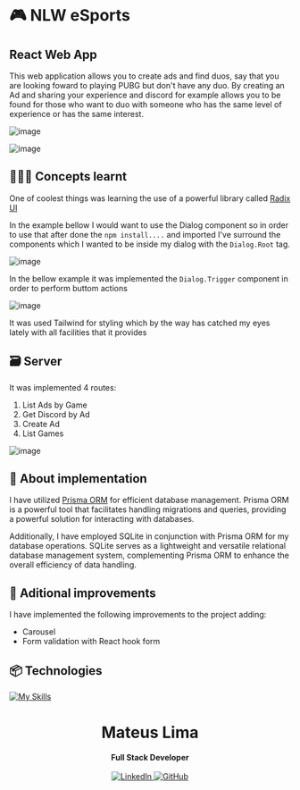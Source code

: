 # 🎮 NLW eSports

## React Web App

<p> This web application allows you to create ads and find duos, say that you are looking foward to playing PUBG but don't have any duo. By creating an Ad and sharing your experience and discord for example allows you to be found for those who want to duo with someone who has the same level of experience or has the same interest.<p>

![image](https://github.com/MateusLima96/nlw-esports09/assets/29823372/13b208a2-e1b7-4d86-8cb8-8580bad287bb)

![image](https://github.com/MateusLima96/nlw-esports09/assets/29823372/16725621-68ed-4526-90f2-8abdcc9eaa87)

## 👨🏼‍💻 Concepts learnt

<p> One of coolest things was learning the use of a powerful library called <a href="https://www.radix-ui.com/themes/docs/components/dialog">Radix UI</a>

<p>In the example bellow I would want to use the Dialog component so in order to use that after done the <code>npm install....</code> and imported I've surround the components which I wanted to be inside my dialog with the <code>Dialog.Root</code> tag.</p>

![image](https://github.com/MateusLima96/nlw-esports09/assets/29823372/4e9ef120-639d-47be-a309-333ffe2506f2)

<p>In the bellow example it was implemented the <code>Dialog.Trigger</code> component in order to perform buttom actions </p>

![image](https://github.com/MateusLima96/nlw-esports09/assets/29823372/065332d2-471f-4bab-bf73-ea4c06db949c)

<p>It was used Tailwind for styling which by the way has catched my eyes lately with all facilities that it provides</p>



## 🗃️ Server

<p>It was implemented 4 routes:</p>

<ol>
  <li>List Ads by Game</li>
  <li>Get Discord by Ad</li>
  <li>Create Ad</li>
  <li>List Games</li>
</ol>

![image](https://github.com/MateusLima96/nlw-esports09/assets/29823372/da4bfbcb-6b8f-426a-a426-b5a0147aef0e)


## 📝 About implementation

<p>I have utilized <a href="https://prisma.io/">Prisma ORM</a> for efficient database management. Prisma ORM is a powerful tool that facilitates handling migrations and queries, providing a powerful solution for interacting with databases.</p>

<p>Additionally, I have employed SQLite in conjunction with Prisma ORM for my database operations. SQLite serves as a lightweight and versatile relational database management system, complementing Prisma ORM to enhance the overall efficiency of data handling.</p>



## 💭 Aditional improvements

<p>I have implemented the following improvements to the project adding:</p>

<ul>
  <li>Carousel</li>
  <li>Form validation with React hook form</li>
</ul>

## 📦 Technologies

[![My Skills](https://skillicons.dev/icons?i=react,ts,tailwind,css,prisma,sqlite,nodejs&perline=10&theme=dark)](https://skillicons.dev)


<div align="center">
<h1>Mateus Lima</h1>
<strong>Full Stack Developer</strong>
<br/>
<br/>

<a href="https://www.linkedin.com/in/mateus-lima-209b59140/" target="_blank">
<img alt="LinkedIn" src="https://img.shields.io/badge/linkedin-%230077B5.svg?style=for-the-badge&logo=linkedin&logoColor=white"/>
</a>

<a href="https://github.com/MateusLima96" target="_blank">
<img alt="GitHub" src="https://img.shields.io/badge/github-%23121011.svg?style=for-the-badge&logo=github&logoColor=white"/>
</a>
<br/>
<br/>
</div>
